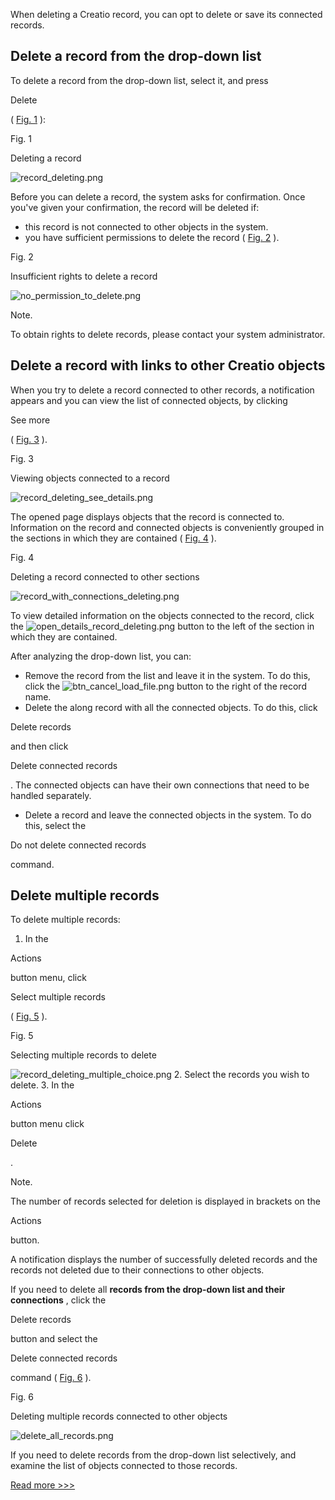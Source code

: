 


 When deleting a Creatio record, you can opt to delete or save its connected records.
 



 Delete a record from the drop-down list
-----------------------------------------



 To delete a record from the drop-down list, select it, and press
 
 Delete
 
 (
 [Fig. 1](#XREF_15353_156)
 ):
 





 Fig. 1
 

 Deleting a record
 

![record_deleting.png](/guides/sites/en/files/documentation/user/en/base/BPMonlineHelp/chapter_deleting/record_deleting.png)



 Before you can delete a record, the system asks for confirmation. Once you've given your confirmation, the record will be deleted if:
 


* this record is not connected to other objects in the system.
* you have sufficient permissions to delete the record (
 [Fig. 2](#XREF_79922_157)
 ).





 Fig. 2
 

 Insufficient rights to delete a record
 

![no_permission_to_delete.png](/guides/sites/en/files/documentation/user/en/base/BPMonlineHelp/chapter_deleting/no_permission_to_delete.png)





 Note.
 
 To obtain rights to delete records, please contact your system administrator.
 





 Delete a record with links to other Creatio objects
------------------------------------------------------



 When you try to delete a record connected to other records, a notification appears and you can view the list of connected objects, by clicking
 
 See more
 
 (
 [Fig. 3](#XREF_79897_157)
 ).
 





 Fig. 3
 

 Viewing objects connected to a record
 

![record_deleting_see_details.png](/guides/sites/en/files/documentation/user/en/base/BPMonlineHelp/chapter_deleting/record_deleting_see_details.png)



 The opened page displays objects that the record is connected to. Information on the record and connected objects is conveniently grouped in the sections in which they are contained (
 [Fig. 4](#XREF_76711_158)
 ).
 





 Fig. 4
 

 Deleting a record connected to other sections
 

![record_with_connections_deleting.png](/guides/sites/en/files/documentation/user/en/base/BPMonlineHelp/chapter_deleting/record_with_connections_deleting.png)



 To view detailed information on the objects connected to the record, click the
 ![open_details_record_deleting.png](/guides/sites/en/files/documentation/user/en/base/BPMonlineHelp/chapter_deleting/open_details_record_deleting.png)
 button to the left of the section in which they are contained.
 



 After analyzing the drop-down list, you can:
 


* Remove the record from the list and leave it in the system. To do this, click the
 ![btn_cancel_load_file.png](/guides/sites/en/files/documentation/user/en/base/BPMonlineHelp/chapter_deleting/btn_cancel_load_file.png)
 button to the right of the record name.
* Delete the along record with all the connected objects. To do this, click
 
 Delete records
 
 and then click
 
 Delete connected records
 
 . The connected objects can have their own connections that need to be handled separately.
* Delete a record and leave the connected objects in the system. To do this, select the
 
 Do not delete connected records
 
 command.



 Delete multiple records
-------------------------



 To delete multiple records:
 


1. In the
 
 Actions
 
 button menu, click
 
 Select multiple records
 
 (
 [Fig. 5](#XREF_46019_158)
 ).
 





 Fig. 5
 

 Selecting multiple records to delete
 

![record_deleting_multiple_choice.png](/guides/sites/en/files/documentation/user/en/base/BPMonlineHelp/chapter_deleting/record_deleting_multiple_choice.png)
2. Select the records you wish to delete.
3. In the
 
 Actions
 
 button menu click
 
 Delete
 
 .
 





 Note.
 
 The number of records selected for deletion is displayed in brackets on the
 
 Actions
 
 button.
 




 A notification displays the number of successfully deleted records and the records not deleted due to their connections to other objects.
 



 If you need to delete all
 **records from the drop-down list and their connections** 
 , click the
 
 Delete records
 
 button and select the
 
 Delete connected records
 
 command (
 [Fig. 6](#XREF_31847_161)
 ).
 





 Fig. 6
 

 Deleting multiple records connected to other objects
 

![delete_all_records.png](/guides/sites/en/files/documentation/user/en/base/BPMonlineHelp/chapter_deleting/delete_all_records.png)



 If you need to delete records from the drop-down list selectively, and examine the list of objects connected to those records.
 
[Read more >>>](#HT_chapter_deleting_how_to_delete_record_connected_with) 










